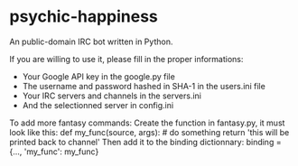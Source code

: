 psychic-happiness
=================

An public-domain IRC bot written in Python.

If you are willing to use it, please fill in the proper informations:
* Your Google API key in the google.py file
* The username and password hashed in SHA-1 in the users.ini file
* Your IRC servers and channels in the servers.ini
* And the selectionned server in config.ini

To add more fantasy commands:
Create the function in fantasy.py, it must look like this:
  def my_func(source, args):
    # do something
    return 'this will be printed back to channel'
Then add it to the binding dictionnary:
  binding = {...,
             'my_func': my_func}
